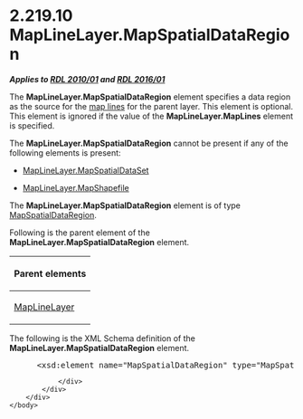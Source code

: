 <html dir="LTR" xmlns:mshelp="http://msdn.microsoft.com/mshelp" xmlns:ddue="http://ddue.schemas.microsoft.com/authoring/2003/5" xmlns:xlink="http://www.w3.org/1999/xlink" xmlns:tool="http://www.microsoft.com/tooltip">
    <head>
        <meta http-equiv="Content-Type" content="text/html; CHARSET=utf-8"></meta>
        <meta name="save" content="history"></meta>
        <title>2.219.10 MapLineLayer.MapSpatialDataRegion</title>
        <xml>
            <mshelp:toctitle title="2.219.10 MapLineLayer.MapSpatialDataRegion"></mshelp:toctitle>
            <mshelp:rltitle title="[MS-RDL]: MapLineLayer.MapSpatialDataRegion"></mshelp:rltitle>
            <mshelp:keyword index="A" term="2d1c00a3-2870-479b-ab9b-bf33e73899b8"></mshelp:keyword>
            <mshelp:attr name="DCSext.ContentType" value="open specification"></mshelp:attr>
            <mshelp:attr name="AssetID" value="2d1c00a3-2870-479b-ab9b-bf33e73899b8"></mshelp:attr>
            <mshelp:attr name="TopicType" value="kbRef"></mshelp:attr>
            <mshelp:attr name="DCSext.Title" value="[MS-RDL]: MapLineLayer.MapSpatialDataRegion" />
        </xml>
    </head>
    <body>
        <div id="header">
            <h1 class="heading">2.219.10 MapLineLayer.MapSpatialDataRegion</h1>
        </div>
        <div id="mainSection">
            <div id="mainBody">
                <div id="allHistory" class="saveHistory"></div>
                <div id="sectionSection0" class="section" name="collapseableSection">
                    

<p><b><i>Applies to </i></b><a href="3428e690-a348-4ec7-8a6a-8efb42d2cdee.html"><b><i>RDL 2010/01</i></b></a><b><i>
and </i></b><a href="52ce3983-2bfc-4e72-9359-42aaf5fe4509.html"><b><i>RDL 2016/01</i></b></a></p>

<p>The <b>MapLineLayer.MapSpatialDataRegion</b> element
specifies a data region as the source for the <a href="b2482b3f-74ab-4ca8-a9e5-c07955011743.html#gt_46e6b2ec-7ae9-42be-9489-f9e94426aa0f">map lines</a> for the parent
layer. This element is optional. This element is ignored if the value of the <b>MapLineLayer.MapLines</b>
element is specified. </p>

<p>The <b>MapLineLayer.MapSpatialDataRegion</b> cannot be
present if any of the following elements is present: </p>

<ul><li><p><span><span> 
</span></span><a href="74d8a80a-f8ed-40c6-bc81-50978bd1362f.html">MapLineLayer.MapSpatialDataSet</a></p>

</li><li><p><span><span> 
</span></span><a href="6ad8d7d5-9565-4f76-b4ea-dc93add14b8b.html">MapLineLayer.MapShapefile</a></p>

</li></ul><p>The <b>MapLineLayer.MapSpatialDataRegion</b> element is of
type <a href="f08ac674-907a-4174-8b84-cee9892a3ee5.html">MapSpatialDataRegion</a>.</p>

<p>Following is the parent element of the <b>MapLineLayer.MapSpatialDataRegion</b>
element.</p>

<table>
 <thead>
  <tr>
   <th>
   <p>Parent elements</p>
   </th>
  </tr>
 </thead>
 <tr>
  <td>
  <p><a href="8681b1dc-d73e-4d35-b4fa-f7f459d4a304.html">MapLineLayer</a></p>
  </td>
 </tr>
</table>

<p>The following is the XML Schema definition of the <b>MapLineLayer.MapSpatialDataRegion</b>
element.           </p>

<dl>
<dd>
<div><pre> &lt;xsd:element name=&quot;MapSpatialDataRegion&quot; type=&quot;MapSpatialDataRegionType&quot; minOccurs=&quot;0&quot; /&gt;
</pre></div>
</dd></dl>


                </div>
            </div>
        </div>
    </body>
</html>